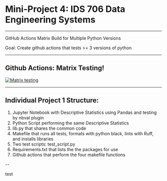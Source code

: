 # Mini-Project 4: IDS 706 Data Engineering Systems
---
GitHub Actions Matrix Build for Multiple Python Versions

Goal:
Create github actions that tests >= 3 versions of python

---
## Github Actions: Matrix Testing!

[![Matrix testing](https://github.com/Lgrella/LG-MiniProject4/actions/workflows/ci.yml/badge.svg)](https://github.com/Lgrella/LG-MiniProject4/actions/workflows/ci.yml)

---

## Individual Project 1 Structure:

1. Jupyter Notebook with Descriptive Statistics using Pandas and testing by nbval plugin
2. Python Script performing the same Descriptive Statistics
3. lib.py that shares the common code
4. Makefile that runs all tests, formats with python black, lints with Ruff, and installs libraries
5. Two test scripts: test_script.py
6. Requirements.txt that lists the the packages for use
7. Github actions that perform the four makefile functions

--

test
